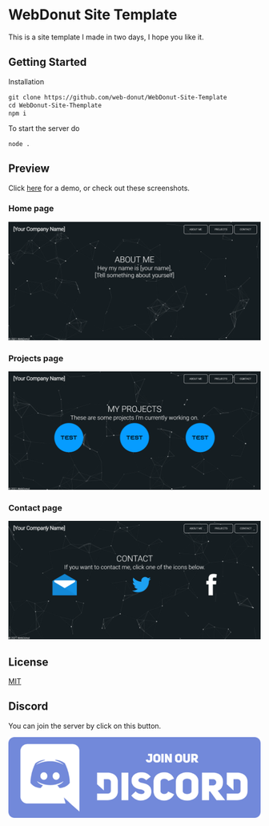 # WebDonut Site Template
This is a site template I made in two days, I hope you like it.

## Getting Started
Installation
```
git clone https://github.com/web-donut/WebDonut-Site-Template
cd WebDonut-Site-Themplate
npm i
```
To start the server do 
```
node .
```

## Preview
Click [here](https://joeptm.github.io/WebDonut-Site-Template/site/) for a demo, or check out these screenshots.

### Home page
![Preview of Site](/images/image1.png)

### Projects page
![Preview of Site](/images/image2.png)

### Contact page
![Preview of Site](/images/image3.png)

## License
[MIT](https://choosealicense.com/licenses/mit/)

## Discord
You can join the server by click on this button.

[![Discord Server](/images/discord.png)](https://discord.gg/aZrWjEpZUx)
